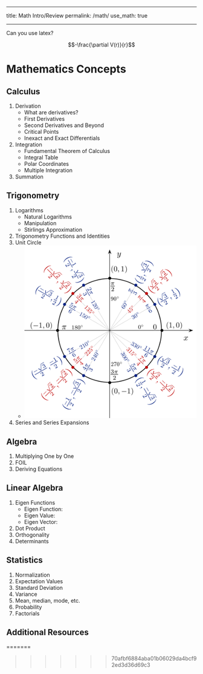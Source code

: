 ___
title: Math Intro/Review
permalink: /math/
use_math: true
___

Can you use latex?

$$-\frac{\partial V(r)}{r}$$

# Mathematics Concepts

## Calculus
  1. Derivation
      - What are derivatives?
      - First Derivatives
      - Second Derivatives and Beyond
      - Critical Points
      - Inexact and Exact Differentials
  2. Integration
      - Fundamental Theorem of Calculus
      - Integral Table
      - Polar Coordinates
      - Multiple Integration
  3. Summation

## Trigonometry
  1. Logarithms
      - Natural Logarithms
      - Manipulation
      - Stirlings Approximation
  2. Trigonometry Functions and Identities
  3. Unit Circle
      - ![image](Unit_circle_angles_color.svg)
  4. Series and Series Expansions

## Algebra
  1. Multiplying One by One
  2. FOIL
  3. Deriving Equations

## Linear Algebra
  1. Eigen Functions
      - Eigen Function:
      - Eigen Value:
      - Eigen Vector:
  2. Dot Product
  3. Orthogonality
  4. Determinants

## Statistics
  1. Normalization
  2. Expectation Values
  3. Standard Deviation
  4. Variance
  5. Mean, median, mode, etc.
  6. Probability
  7. Factorials

## Additional Resources
=======
>>>>>>> 70afbf6884aba01b06029da4bcf92ed3d36d69c3
